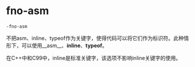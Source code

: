 # fno-asm

```
-fno-asm
```

不把asm、inline、typeof作为关键字，使得代码可以将它们作为标识符。此种情形下，可以使用__asm__、__inline__、__typeof__。

在C++中和C99中，inline是标准关键字，该选项不影响inline关键字的使用。